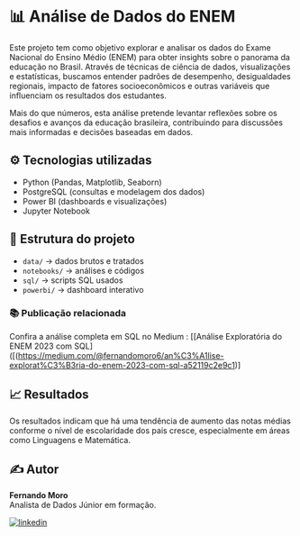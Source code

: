 # 📊 Análise de Dados do ENEM

Este projeto tem como objetivo explorar e analisar os dados do Exame Nacional do Ensino Médio (ENEM) para obter insights sobre o panorama da educação no Brasil. Através de técnicas de ciência de dados, visualizações e estatísticas, buscamos entender padrões de desempenho, desigualdades regionais, impacto de fatores socioeconômicos e outras variáveis que influenciam os resultados dos estudantes.

Mais do que números, esta análise pretende levantar reflexões sobre os desafios e avanços da educação brasileira, contribuindo para discussões mais informadas e decisões baseadas em dados.


## ⚙️ Tecnologias utilizadas
- Python (Pandas, Matplotlib, Seaborn)
- PostgreSQL (consultas e modelagem dos dados)
- Power BI (dashboards e visualizações)
- Jupyter Notebook

## 📂 Estrutura do projeto
- `data/` → dados brutos e tratados  
- `notebooks/` → análises e códigos  
- `sql/` → scripts SQL usados  
- `powerbi/` → dashboard interativo  

### 📚 Publicação relacionada
Confira a análise completa em SQL no Medium : [[Análise Exploratória do ENEM 2023 com SQL]([(https://medium.com/@fernandomoro6/an%C3%A1lise-explorat%C3%B3ria-do-enem-2023-com-sql-a52119c2e9c1)]

## 📈 Resultados
Os resultados indicam que há uma tendência de aumento das notas médias conforme o nível de escolaridade dos pais cresce, especialmente em áreas como Linguagens e Matemática.

## ✍️ Autor
**Fernando Moro**  
Analista de Dados Júnior em formação.  


[![linkedin](https://img.shields.io/badge/LinkedIn-0077B5?style=for-the-badge&logo=linkedin&logoColor=white)](www.linkedin.com/in/fernando-moro-660135167) 
                                                                                                                                                                       
                                                                                                                                           
          
          
